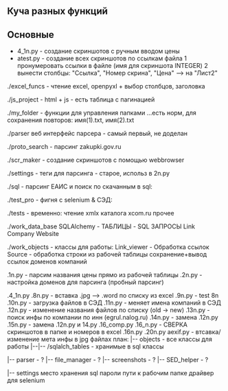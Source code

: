 ## Куча разных функций

## Основные

+ 4_1n.py - создание скриншотов с ручным вводом цены
+ atest.py - создание всех скриншотов по ссылкам файла
  1 пронумеровать ссылки в файле (имя для скриншота INTEGER)
  2 вынести столбцы: "Ссылка", "Номер скрина", "Цена" --> на "Лист2"


./excel_funcs - чтение excel, openpyxl + выбор столбцов, заголовка

./js_project - html + js - есть таблица с пагинацией

./my_folder - функции для управления папками
    ...есть норм, для сохранения повторов: имя(1).txt, имя(2).txt

./parser веб интерфейс парсера - самый первый, не доделан

./proto_search - парсинг zakupki.gov.ru

./scr_maker - создание скриншотов с помощью webbrowser

./settings - теги для парсинга - старое, использ в 2n.py

./sql - парсинг ЕАИС и поиск по скачанным в sql:

./test_pro - фигня с selenium & СЭД:

./tests - временно:
  чтение xmlx каталога xcom.ru
  прочее

./work_data_base
  SQLAlchemy - ТАБЛИЦЫ - SQL ЗАПРОСЫ
    Link
    Company
    Website

./work_objects - классы для работы:
    Link_viewer - Обработка ссылок
    Source - обработка строки из рабочей таблицы
      сохранение+вывод ссылок доменов компаний



.1n.py - парсим названия цены прямо из рабочей таблицы
.2n.py - настройка доменов для парсинга (пробный парсинг)


.4_1n.py
.8n.py - вставка .jpg --> .word по списку из excel
.9n.py - test 8n
.10n.py - загрузка файлов в СЭД
.11n.py - меняет имена компаний в СЭД
.12n.py - изменение названия файлов по списку (old -> new)
.13n.py - поиск инфы по компании по инн (egrul.nalog.ru)
.14n.py - замена .12n.py
.15n.py - замена .12n.py  и 14.py
.16_comp.py
.16_n.py - СВЕРКА скриншотов в папке и номеров в excel
.16n.py
.20n.py
aexif.py - втсавка/изменение мета инфы в jpg файлах
план:
|-- objects - все классы для работы
|--|-- /sqlalch_tables - хранимые в sql классы

|-- parser - ?
|-- file_manager - ?
|-- screenshots - ?
|-- SED_helper - ?

|-- settings
    место хранения sql
    пароли
    пути к рабочим папке
    драйвер для selenium
